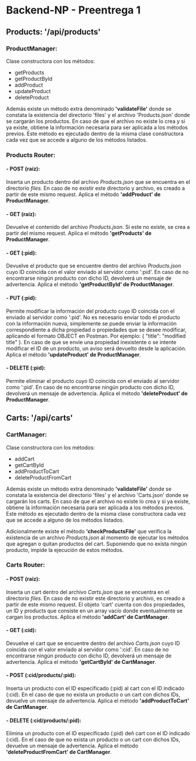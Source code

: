 # Backend-NP - Preentrega 1

## Products: '/api/products'

### **ProductManager**: 

Clase constructora con los métodos:
- getProducts
- getProductById
- addProduct
- updateProduct
- deleteProduct

Además existe un método extra denominado **'validateFile'** donde se constata la existencia del directorio 'files' y el archivo 'Products.json' donde se cargarán los productos. En caso de que el archivo no existe lo crea y si ya existe, obtiene la información necesaria para ser aplicada a los métodos previos. Este método es ejecutado dentro de la misma clase constructora cada vez que se accede a alguno de los métodos listados. 

### **Products Router**:

#### - POST (raíz): 
Inserta un producto dentro del archivo *Products.json* que se encuentra en el directorio *files*. En caso de no existir este directorio y archivo, es creado a partir de este mismo request. Aplica el método **'addProduct' de ProductManager**.

#### - GET (raíz): 
Devuelve el contenido del archivo *Products.json*. Si este no existe, se crea a partir del mismo request. Aplica el método **'getProducts' de ProductManager**.

#### - GET (:pid): 
Devuelve el producto que se encuentre dentro del archivo *Products.json* cuyo ID coincida con el valor enviado al servidor como ':pid'. En caso de no encontrarse ningún producto con dicho ID, devolverá un mensaje de advertencia. Aplica el método **'getProductById' de ProductManager**.

#### - PUT (:pid): 
Permite modificar la información del producto cuyo ID coincida con el enviado al servidor como ':pid'. No es necesario enviar todo el producto con la información nueva, simplemente se puede enviar la información correspondiente a dicha propiedad o propiedades que se desee modificar, aplicando el formato OBJECT en Postman. Por ejemplo: { "title": "modified title" }. En caso de que se envíe una propiedad inexistente o se intente modificar el ID de un producto, un aviso será devuelto desde la aplicación. Aplica el método **'updateProduct' de ProductManager**.

#### - DELETE (:pid): 
Permite eliminar el producto cuyo ID coincida con el enviado al servidor como ':pid'. En caso de no encontrarse ningún producto con dicho ID, devolverá un mensaje de advertencia. Aplica el método **'deleteProduct' de ProductManager**.

## Carts: '/api/carts'

### **CartManager**: 

Clase constructora con los métodos:
- addCart
- getCartById
- addProductToCart
- deleteProductFromCart

Además existe un método extra denominado **'validateFile'** donde se constata la existencia del directorio 'files' y el archivo 'Carts.json' donde se cargarán los carts. En caso de que el archivo no existe lo crea y si ya existe, obtiene la información necesaria para ser aplicada a los métodos previos. Este método es ejecutado dentro de la misma clase constructora cada vez que se accede a alguno de los métodos listados.

Adicionalmente existe el método **'checkProductsFile'** que verifica la existencia de un archivo *Products.json* al momento de ejecutar los métodos que agregan o quitan productos del cart. Suponiendo que no exista ningún producto, impide la ejecución de estos métodos.

### **Carts Router**:

#### - POST (raíz): 
Inserta un cart dentro del archivo *Carts.json* que se encuentra en el directorio *files*. En caso de no existir este directorio y archivo, es creado a partir de este mismo request. El objeto 'cart' cuenta con dos propiedades, un ID y products que consiste en un array vacío donde eventualmente se cargan los productos. Aplica el método **'addCart' de CartManager**. 

#### - GET (:cid): 
Devuelve el cart que se encuentre dentro del archivo *Carts.json* cuyo ID coincida con el valor enviado al servidor como ':cid'. En caso de no encontrarse ningún producto con dicho ID, devolverá un mensaje de advertencia. Aplica el método **'getCartById' de CartManager**.

#### - POST (:cid/products/:pid):
Inserta un producto con el ID especificado (:pid) al cart con el ID indicado (:cid). En el caso de que no exista un producto o un cart con dichos IDs, devuelve un mensaje de advertencia. Aplica el método **'addProductToCart' de CartManager**.

#### - DELETE (:cid/products/:pid):
Elimina un producto con el ID especificado (:pid) deñ cart con el ID indicado (:cid). En el caso de que no exista un producto o un cart con dichos IDs, devuelve un mensaje de advertencia. Aplica el método **'deleteProductFromCart' de CartManager**.



